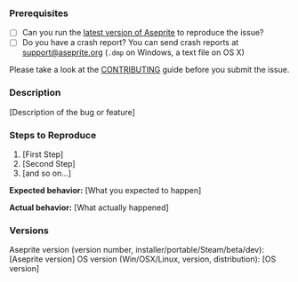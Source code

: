 ### Prerequisites

* [ ] Can you run the [latest version of Aseprite](http://www.aseprite.org/faq/#how-do-i-update-my-current-version) to reproduce the issue?
* [ ] Do you have a crash report? You can send crash reports at support@aseprite.org (`.dmp` on Windows, a text file on OS X)

Please take a look at the
[CONTRIBUTING](https://github.com/aseprite/aseprite/blob/master/CONTRIBUTING.md)
guide before you submit the issue.

### Description

[Description of the bug or feature]

### Steps to Reproduce

1. [First Step]
2. [Second Step]
3. [and so on...]

**Expected behavior:** [What you expected to happen]

**Actual behavior:** [What actually happened]

### Versions

Aseprite version (version number, installer/portable/Steam/beta/dev): [Aseprite version]
OS version (Win/OSX/Linux, version, distribution): [OS version]
